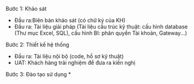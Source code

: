 Bước 1: Khảo sát
* Đầu ra:Biên bản khảo sát (có chữ ký của KH)
* Đầu ra: Tài liệu giải pháp (Tài liệu cấu trúc kỹ thuật: cấu hình database (Thư mục Excel, SQL), cấu hình BI: phân quyền Tài khoản, Gateway...)

Bước 2: Thiết kế hệ thống
* Đầu ra: Tài liệu nội bộ (code, hồ sơ kỹ thuật)
* UAT: Khách hàng trải nghiệm để đưa ra kiến nghị

Bước 3: Đào tạo sử dụng
* 


